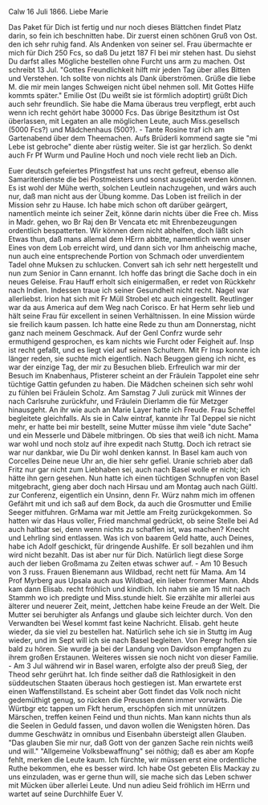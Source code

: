  Calw 16 Juli 1866.
Liebe Marie

Das Paket für Dich ist fertig und nur noch dieses Blättchen findet Platz darin, so fein ich beschnitten habe. Dir zuerst einen schönen Gruß von Ost. den ich sehr ruhig fand. Als Andenken von seiner sel. Frau übermachte er mich für Dich 250 Fcs, so daß Du jetzt 187 Fl bei mir stehen hast. Du siehst Du darfst alles Mögliche bestellen ohne Furcht uns arm zu machen. Ost schreibt 13 Jul. "Gottes Freundlichkeit hilft mir jeden Tag über alles Bitten und Verstehen. Ich sollte von nichts als Dank überströmen. Grüße die liebe M. die mir mein langes Schweigen nicht übel nehmen soll. Mit Gottes Hilfe kommts später." Emilie Ost (Du weißt sie ist förmlich adoptirt) grüßt Dich auch sehr freundlich. Sie habe die Mama überaus treu verpflegt, erbt auch wenn ich recht gehört habe 30000 Fcs. Das übrige Besitzthum ist Ost überlassen, mit Legaten an alle möglichen Leute, auch Miss.gesellsch (5000 Fcs?) und Mädchenhaus (500?). - Tante Rosine traf ich am Gartenabend über dem Theemachen. Aufs Brüderli kommend sagte sie "mi Lebe ist gebroche" diente aber rüstig weiter. Sie ist gar herzlich. So denkt auch Fr Pf Wurm und Pauline Hoch und noch viele recht lieb an Dich.

Euer deutsch gefeiertes Pfingstfest hat uns recht gefreut, ebenso alle Samariterdienste die bei Postmeisters und sonst ausgeübt werden können. Es ist wohl der Mühe werth, solchen Leutlein nachzugehen, und wärs auch nur, daß man nicht aus der Übung komme. Das Loben ist freilich in der Mission sehr zu Hause. Ich habe mich schon oft darüber geärgert, namentlich meinte ich seiner Zeit, könne darin nichts über die Free ch. Miss in Madr. gehen, wo Br Raj den Br Vencata etc mit Ehrenbezeugungen ordentlich bespatterten. Wir können dem nicht abhelfen, doch läßt sich Etwas thun, daß mans allemal dem HErrn abbitte, namentlich wenn unser Eines von dem Lob erreicht wird, und dann sich vor Ihm anheischig mache, nun auch eine entsprechende Portion von Schmach oder unverdientem Tadel ohne Muksen zu schlucken. 
Convert sah ich sehr nett hergestellt und nun zum Senior in Cann ernannt. Ich hoffe das bringt die Sache doch in ein neues Geleise. Frau Hauff erholt sich einigermaßen, er redet von Rückkehr nach Indien. Indessen traue ich seiner Gesundheit nicht recht. Nagel war allerliebst. Irion hat sich mit Fr Müll Strobel etc auch eingestellt. Reutlinger war da aus America auf dem Weg nach Corisco. Er hat Herm sehr lieb und hält seine Frau für excellent in seinen Verhältnissen. In eine Mission würde sie freilich kaum passen. Ich hatte eine Rede zu thun am Donnerstag, nicht ganz nach meinem Geschmack. Auf der Genl Confrz wurde sehr ermuthigend gesprochen, es kam nichts wie Furcht oder Feigheit auf. Insp ist recht gefaßt, und es liegt viel auf seinen Schultern. Mit Fr Insp konnte ich länger reden, sie suchte mich eigentlich. Nach Beuggen gieng ich nicht, es war der einzige Tag, der mir zu Besuchen blieb. Erfreulich war mir der Besuch im Knabenhaus, Pfisterer scheint an der Fräulein Tappolet eine sehr tüchtige Gattin gefunden zu haben. Die Mädchen scheinen sich sehr wohl zu fühlen bei Fräulein Scholz. Am Samstag 7 Juli zurück mit Winnes der nach Carlsruhe zurückfuhr, und Fräulein Dierlamm die für Metzger hinausgeht. An ihr wie auch an Marie Layer hatte ich Freude. Frau Scheffel begleitete gleichfalls. Als sie in Calw eintraf, kannte ihr Tal Deppel sie nicht mehr, er hatte bei mir bestellt, seine Mutter müsse ihm viele "dute Sache" und ein Messerle und Däbele mitbringen. Ob sies that weiß ich nicht. Mama war wohl und noch stolz auf ihre expedit nach Stuttg. Doch ich retract sie war nur dankbar, wie Du Dir wohl denken kannst. In Basel kam auch von Corcelles Deine neue Uhr an, die hier sehr gefiel. Uranie schrieb aber daß Fritz nur gar nicht zum Liebhaben sei, auch nach Basel wolle er nicht; ich hätte ihn gern gesehen. Nun hatte ich einen tüchtigen Schnupfen von Basel mitgebracht, gieng aber doch nach Hirsau und am Montag auch nach Gültl. zur Conferenz, eigentlich ein Unsinn, denn Fr. Würz nahm mich im offenen Gefährt mit und ich saß auf dem Bock, da auch die Grosmutter und Emilie Seeger mitfuhren. GrMama war mit Jettle am Freitg zurückgekommen. So hatten wir das Haus voller, Fried manchmal gedrückt, ob seine Stelle bei Ad auch haltbar sei, denn wenn nichts zu schaffen ist, was machen? Knecht und Lehrling sind entlassen. Was ich von baarem Geld hatte, auch Deines, habe ich Adolf geschickt, für dringende Aushilfe. Er soll bezahlen und ihm wird nicht bezahlt. Das ist aber nur für Dich. Natürlich liegt diese Sorge auch der lieben Großmama zu Zeiten etwas schwer auf. - Am 10 Besuch von 3 russ. Frauen Bienemann aus Wildbad, recht nett für Mama. Am 14 Prof Myrberg aus Upsala auch aus Wildbad, ein lieber frommer Mann. Abds kam dann Elisab. recht fröhlich und kindlich. Ich nahm sie am 15 mit nach Stammh wo ich predigte und Miss.stunde hielt. Sie erzählte mir allerlei aus älterer und neuerer Zeit, meint, Jettchen habe keine Freude an der Welt. Die Mutter sei beruhigter als Anfangs und glaube sich leichter durch. Von den Verwandten bei Wesel kommt fast keine Nachricht. Elisab. geht heute wieder, da sie viel zu bestellen hat. Natürlich sehe ich sie in Stuttg im Aug wieder, und im Sept will ich sie nach Basel begleiten. Von Peregr hoffen sie bald zu hören. Sie wurde ja bei der Landung von Davidson empfangen zu ihrem großen Erstaunen. Weiteres wissen sie noch nicht von dieser Familie. - Am 3 Jul während wir in Basel waren, erfolgte also der preuß Sieg, der Theod sehr gerührt hat. Ich finde seither daß die Rathlosigkeit in den süddeutschen Staaten überaus hoch gestiegen ist. Man erwartete erst einen Waffenstillstand. Es scheint aber Gott findet das Volk noch nicht gedemüthigt genug, so rücken die Preussen denn immer vorwärts. Die Würtbgr etc tappen um Fkft herum, erschöpfen sich mit unnützen Märschen, treffen keinen Feind und thun nichts. Man kann nichts thun als die Seelen in Geduld fassen, und davon wollen die Wenigsten hören. Das dumme Geschwätz in omnibus und Eisenbahn übersteigt allen Glauben. "Das glauben Sie mir nur, daß Gott von der ganzen Sache rein nichts weiß und will." "Allgemeine Volksbewaffnung" sei nöthig; daß es aber am Kopfe fehlt, merken die Leute kaum. Ich fürchte, wir müssen erst eine ordentliche Ruthe bekommen, ehe es besser wird. Ich habe Ost gebeten Elis Mackay zu uns einzuladen, was er gerne thun will, sie mache sich das Leben schwer mit Mücken über allerlei Leute. Und nun adieu Seid fröhlich im HErrn und wartet auf seine Durchhilfe
 Euer V.
